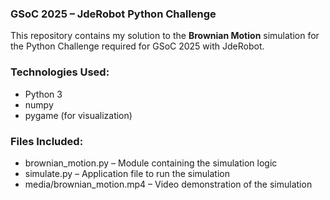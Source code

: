 ### GSoC 2025 – JdeRobot Python Challenge

This repository contains my solution to the **Brownian Motion** simulation for the Python Challenge required for GSoC 2025 with JdeRobot.

### Technologies Used:
- Python 3
- numpy 
- pygame (for visualization)

### Files Included:
- brownian_motion.py – Module containing the simulation logic
- simulate.py – Application file to run the simulation
- media/brownian_motion.mp4 – Video demonstration of the simulation


